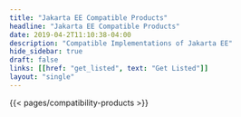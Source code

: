 ```yaml
---
title: "Jakarta EE Compatible Products"
headline: "Jakarta EE Compatible Products"
date: 2019-04-2T11:10:38-04:00
description: "Compatible Implementations of Jakarta EE"
hide_sidebar: true
draft: false
links: [[href: "get_listed", text: "Get Listed"]]
layout: "single"
---
```


{{< pages/compatibility-products >}}
